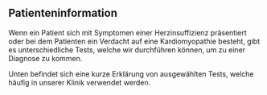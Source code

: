 ## Patienteninformation

Wenn ein Patient sich mit Symptomen einer Herzinsuffizienz präsentiert oder bei dem Patienten ein Verdacht auf eine Kardiomyopathie besteht, gibt es unterschiedliche Tests, welche wir durchführen können, um zu einer Diagnose zu kommen.   

Unten befindet sich eine kurze Erklärung von ausgewählten Tests, welche häufig in unserer Klinik verwendet werden.
